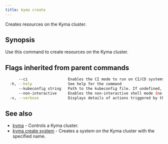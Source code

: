 ```yaml
---
title: kyma create
---
```


Creates resources on the Kyma cluster.

## Synopsis

Use this command to create resources on the Kyma cluster.


## Flags inherited from parent commands

```bash
      --ci                  Enables the CI mode to run on CI/CD systems. It avoids any user interaction (such as no dialog prompts) and ensures that logs are formatted properly in log files (such as no spinners for CLI steps).
  -h, --help                See help for the command
      --kubeconfig string   Path to the kubeconfig file. If undefined, Kyma CLI uses the KUBECONFIG environment variable, or falls back to "/$HOME/.kube/config".
      --non-interactive     Enables the non-interactive shell mode (no colorized output, no spinner)
  -v, --verbose             Displays details of actions triggered by the command.
```

## See also

* [kyma](#kyma-kyma)	 - Controls a Kyma cluster.
* [kyma create system](#kyma-create-system-kyma-create-system)	 - Creates a system on the Kyma cluster with the specified name.
